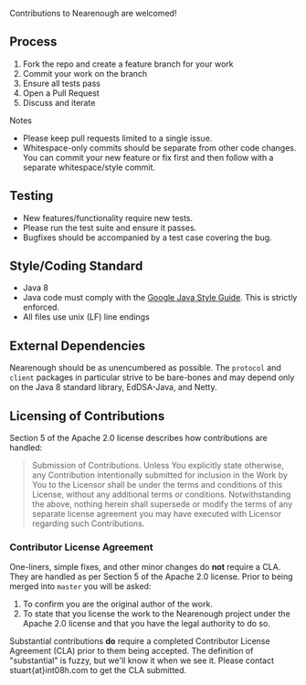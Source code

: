 Contributions to Nearenough are welcomed!

## Process

1. Fork the repo and create a feature branch for your work
2. Commit your work on the branch
3. Ensure all tests pass
4. Open a Pull Request
5. Discuss and iterate

Notes
* Please keep pull requests limited to a single issue.
* Whitespace-only commits should be separate from other code changes. You can commit your new feature
  or fix first and then follow with a separate whitespace/style commit.

## Testing

* New features/functionality require new tests. 
* Please run the test suite and ensure it passes.
* Bugfixes should be accompanied by a test case covering the bug.

## Style/Coding Standard

* Java 8 
* Java code must comply with the
  [Google Java Style Guide](https://google.github.io/styleguide/javaguide.html). This is strictly
  enforced.
* All files use unix (LF) line endings

## External Dependencies

Nearenough should be as unencumbered as possible. The `protocol` and `client` packages in particular
strive to be bare-bones and may depend only on the Java 8 standard library, EdDSA-Java, and Netty.

## Licensing of Contributions

Section 5 of the Apache 2.0 license describes how contributions are handled:

   > Submission of Contributions. Unless You explicitly state otherwise,
   > any Contribution intentionally submitted for inclusion in the Work
   > by You to the Licensor shall be under the terms and conditions of
   > this License, without any additional terms or conditions.
   > Notwithstanding the above, nothing herein shall supersede or modify
   > the terms of any separate license agreement you may have executed
   > with Licensor regarding such Contributions.
      
### Contributor License Agreement

One-liners, simple fixes, and other minor changes do **not** require a CLA. They are handled as per 
Section 5 of the Apache 2.0 license. Prior to being merged into `master` you will be asked:

  1. To confirm you are the original author of the work.
  2. To state that you license the work to the Nearenough project under the Apache 2.0 license and 
     that you have the legal authority to do so.

Substantial contributions **do** require a completed Contributor License Agreement (CLA) prior to 
them being accepted. The definition of "substantial" is fuzzy, but we'll know it when we see it. 
Please contact stuart{at}int08h.com to get the CLA submitted.



